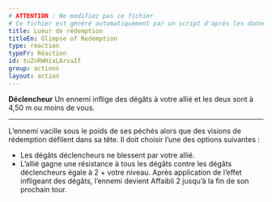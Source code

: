 ```yaml
---
# ATTENTION : Ne modifiez pas ce fichier
# Ce fichier est généré automatiquement par un script d'après les données du module Foundry VTT officiel et de sa traduction
title: Lueur de rédemption
titleEn: Glimpse of Redemption
type: reaction
typeFr: Réaction
id: tuZnRWHixLArvaIf
group: actions
layout: action
---
```

**Déclencheur** Un ennemi inflige des dégâts à votre allié et les deux sont à 4,50 m ou moins de vous.

----

L’ennemi vacille sous le poids de ses péchés alors que des visions de rédemption défilent dans sa tête. Il doit choisir l’une des options suivantes :  

- Les dégâts déclencheurs ne blessent par votre allié.
- L’allié gagne une résistance à tous les dégâts contre les dégâts déclencheurs égale à 2 + votre niveau. Après application de l’effet infligeant des dégâts, l’ennemi devient <a class="entity-link" draggable="true" data-pack="pf2e.conditionitems" data-id="MIRkyAjyBeXivMa7">Affaibli</a> 2 jusqu’à la fin de son prochain tour.

